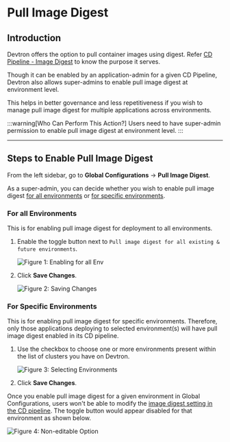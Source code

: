 # Pull Image Digest

## Introduction

Devtron offers the option to pull container images using digest. Refer [CD Pipeline - Image Digest](../creating-application/workflow/cd-pipeline#pull-container-image-with-image-digest) to know the purpose it serves.

Though it can be enabled by an application-admin for a given CD Pipeline, Devtron also allows super-admins to enable pull image digest at environment level.

This helps in better governance and less repetitiveness if you wish to manage pull image digest for multiple applications across environments.

:::warning[Who Can Perform This Action?]
Users need to have super-admin permission to enable pull image digest at environment level.
:::

---

## Steps to Enable Pull Image Digest

From the left sidebar, go to **Global Configurations** → **Pull Image Digest**.

As a super-admin, you can decide whether you wish to enable pull image digest [for all environments](#for-all-environments) or [for specific environments](#for-specific-environments).

### For all Environments

This is for enabling pull image digest for deployment to all environments.

1. Enable the toggle button next to `Pull image digest for all existing & future environments`.

    ![Figure 1: Enabling for all Env](https://devtron-public-asset.s3.us-east-2.amazonaws.com/images/global-configurations/image-digest/global-toggle.jpg)

2. Click **Save Changes**.

    ![Figure 2: Saving Changes](https://devtron-public-asset.s3.us-east-2.amazonaws.com/images/global-configurations/image-digest/save-global-pull.jpg)


### For Specific Environments

This is for enabling pull image digest for specific environments. Therefore, only those applications deploying to selected environment(s) will have pull image digest enabled in its CD pipeline.

1. Use the checkbox to choose one or more environments present within the list of clusters you have on Devtron.

    ![Figure 3: Selecting Environments](https://devtron-public-asset.s3.us-east-2.amazonaws.com/images/global-configurations/image-digest/environment-selection.jpg)

2. Click **Save Changes**.

Once you enable pull image digest for a given environment in Global Configurations, users won't be able to modify the [image digest setting in the CD pipeline](../creating-application/workflow/cd-pipeline#pull-container-image-with-image-digest). The toggle button would appear disabled for that environment as shown below.

![Figure 4: Non-editable Option](https://devtron-public-asset.s3.us-east-2.amazonaws.com/images/global-configurations/image-digest/disabled-pull-digest.jpg)





